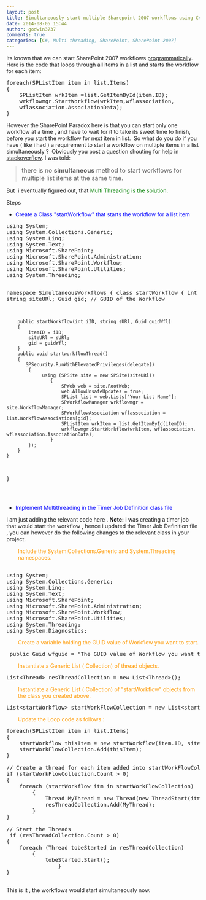 ```yaml
---
layout: post
title: Simultaneously start multiple Sharepoint 2007 workflows using C# for a List
date: 2014-08-05 15:44
author: godwin3737
comments: true
categories: [C#, Multi threading, SharePoint, SharePoint 2007]
---
```

Its known that we can start SharePoint 2007 workflows <a title="programatically" href="http://www.tonytestasworld.com/post/howto-start-a-sharepoint-workflow-programmatically.aspx" target="_blank">programmatically</a>.  Here is the code that loops through all items in a list and starts the workflow for each item:
<pre>foreach(SPListItem item in list.Items)
{   
    SPListItem wrkItem =list.GetItemById(item.ID);   
    wrkflowmgr.StartWorkflow(wrkItem,wflassociation,
    wflassociation.AssociationData);
}
</pre>
However the SharePoint Paradox here is that you can start only one workflow at a time , and have to wait for it to take its sweet time to finish, before you start the workflow for next item in list.  So what do you do if you have ( like i had ) a requirement to start a workflow on multiple items in a list simultaneously ?  Obviously you post a question shouting for help in <a href="http://stackoverflow.com/questions/17465032/starting-sharepoint-2007-workflows-simutaneously-on-list-items-using-timer-job/23058993#23058993" target="_blank">stackoverflow</a>. I was told:
<blockquote><span style="font-size: 12pt;">there is no <strong>simultaneous</strong> method to start workflows for multiple list items at the same time.</span></blockquote>
But  i eventually figured out, that <span style="color: #008000;">Multi Threading is the solution.</span>

Steps
<ul>
	<li><span style="color: #0000ff;">Create a Class "startWorkflow" that starts the workflow for a list item</span></li>
</ul>
<pre>using System;
using System.Collections.Generic;
using System.Linq;
using System.Text;
using Microsoft.SharePoint;
using Microsoft.SharePoint.Administration;
using Microsoft.SharePoint.Workflow;
using Microsoft.SharePoint.Utilities;
using System.Threading;

namespace SimultaneousWorkflows
{
	class startWorkflow
	{
		int itemID;
        string siteURl;
        Guid gid; // GUID of the Workflow

        public startWorkflow(int iID, string sURl, Guid guidWfl)
        {
            itemID = iID;
            siteURl = sURl;
            gid = guidWfl;
        }
        public void startworkflowThread()
        {
           SPSecurity.RunWithElevatedPrivileges(delegate()
            {
                 using (SPSite site = new SPSite(siteURl))
                    {
                        SPWeb web = site.RootWeb;
                        web.AllowUnsafeUpdates = true;
                        SPList list = web.Lists["Your List Name"];
                        SPWorkflowManager wrkflowmgr = site.WorkflowManager;
                        SPWorkflowAssociation wflassociation = list.WorkflowAssociations[gid];
                        SPListItem wrkItem = list.GetItemById(itemID);
                        wrkflowmgr.StartWorkflow(wrkItem, wflassociation, wflassociation.AssociationData);                                  
                    }   
            });                        
		}
	}
}</pre>
&nbsp;
<ul>
	<li><span style="color: #0000ff;">Implement Multithreading in the Timer Job Definition class file
</span></li>
</ul>
I am just adding the relevant code here . <strong>Note:</strong> i was creating a timer job that would start the workflow , hence i updated the Timer Job Definition file , you can however do the following changes to the relevant class in your project.
<p style="padding-left: 30px;"><span style="color: #ff9900;">Include the System.Collections.Generic and System.Threading namespaces.</span></p>

<pre> 
using System;
using System.Collections.Generic;
using System.Linq;
using System.Text;
using Microsoft.SharePoint;
using Microsoft.SharePoint.Administration;
using Microsoft.SharePoint.Workflow;
using Microsoft.SharePoint.Utilities;
using System.Threading;
using System.Diagnostics;
</pre>
<p style="padding-left: 30px;"><span style="color: #ff9900;">Create a variable holding the GUID value of Workflow you want to start.</span></p>

<pre> public Guid wfguid = "The GUID value of Workflow you want to start" ;</pre>
<p style="padding-left: 30px;"><span style="color: #ff9900;">Instantiate a Generic List ( Collection) of thread objects.</span></p>

<pre>List&lt;Thread&gt; resThreadCollection = new List&lt;Thread&gt;();</pre>
<p style="padding-left: 30px;"><span style="color: #ff9900;">Instantiate a Generic List ( Collection) of "startWorkflow" objects from the class you created above.</span></p>

<pre>List&lt;startWorkflow&gt; startWorkFlowCollection = new List&lt;startWorkflow&gt;();</pre>
<p style="padding-left: 30px;"><span style="color: #ff9900;">Update the Loop code as follows :</span></p>

<pre>foreach(SPListItem item in list.Items)
{     
    startWorkflow thisItem = new startWorkflow(item.ID, siteUrl, wfguid);
    startWorkFlowCollection.Add(thisItem);
}

// Create a thread for each item added into startWorkFlowCollection
if (startWorkFlowCollection.Count &gt; 0)
{
	foreach (startWorkflow itm in startWorkFlowCollection)
		{
			Thread MyThread = new Thread(new ThreadStart(itm.startworkflowThread));
			resThreadCollection.Add(MyThread);
		}
}

// Start the Threads	
 if (resThreadCollection.Count &gt; 0)
{
	foreach (Thread tobeStarted in resThreadCollection)
		{
			tobeStarted.Start();
                }
} 

</pre>
This is it , the workflows would start simultaneously now.
